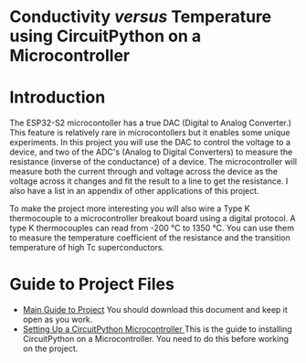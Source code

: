# Conductivity *versus* Temperature using CircuitPython on a Microcontroller
# Introduction

The ESP32-S2 microcontoller has a true DAC (Digital to Analog
Converter.) This feature is relatively rare in microcontollers but it
enables some unique experiments. In this project you will use the DAC to
control the voltage to a device, and two of the ADC's (Analog to
Digital Converters) to measure the resistance (inverse of the conductance) of a device. 
The microcontroller will measure both the current through and voltage
across the device as the voltage across it changes and fit the result to
a line to get the resistance. I also have a list in an appendix of other 
applications of this project.

To make the project more interesting you will also wire a Type K
thermocouple to a microcontroller breakout board using a digital
protocol. A type K thermocouples can read from -200 °C to 1350 °C. You can
use them to measure the temperature coefficient of the resistance and
the transition temperature of high Tc superconductors.

# Guide to Project Files
- [Main Guide to Project](https://github.com/profhuster/mBFY22-Conductance/blob/19ab132cf7104593252cab7fcc826aaca93124e6/Conductivity-CircuitPython_22d.pdf) You should download 
this document and keep it open as you work.
- [Setting Up a CircuitPython Microcontroller ](https://duq.edu) This is the guide to installing 
CircuitPython on a Microcontroller. You need to do this before working on the project.
